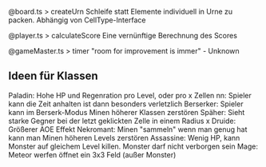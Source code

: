 @board.ts > createUrn
Schleife statt Elemente individuell in Urne zu packen. Abhängig von CellType-Interface

@player.ts > calculateScore
Eine vernünftige Berechnung des Scores

@gameMaster.ts > timer
"room for improvement is immer" - Unknown

## Ideen für Klassen

Paladin: Hohe HP und Regenration pro Level, oder pro x Zellen
nn: Spieler kann die Zeit anhalten ist dann besonders verletzlich
Berserker: Spieler kann im Berserk-Modus Minen höherer Klassen zerstören
Späher: Sieht starke Gegner bei der letzt geklickten Zelle in einem Radius x
Druide: Größerer AOE Effekt
Nekromant: Minen "sammeln" wenn man genug hat kann man Minen höheren Levels zerstören
Assassine: Wenig HP, kann Monster auf gleichem Level killen. Monster darf nicht verborgen sein
Mage: Meteor werfen öffnet ein 3x3 Feld (außer Monster)
